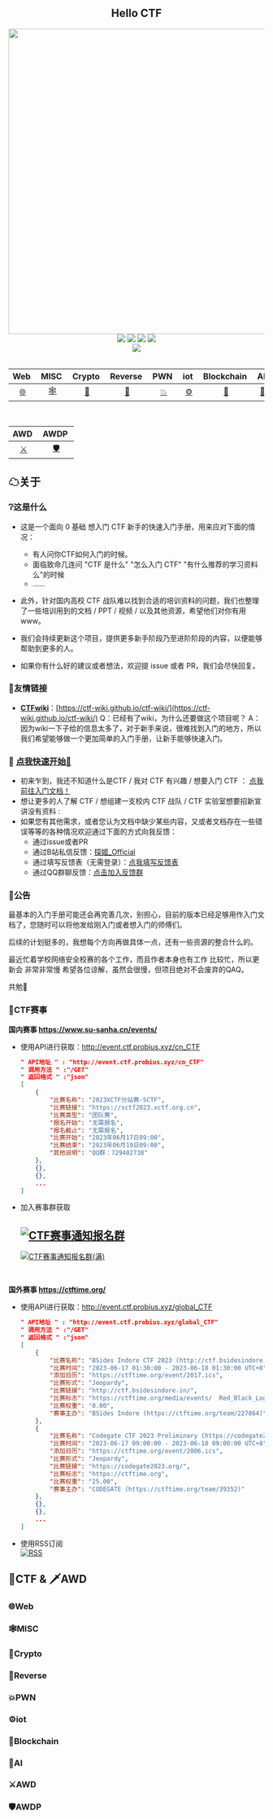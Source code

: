 <div align="center">
     <h2>Hello CTF</h2>
     <div align="center">
    <img src="./images/logo.png" width="600px">
    </div> 
    <a href="http://ctf.tj.cn/"> <img src="https://badgen.net/badge/Mkdocs/%E5%9C%A8%E7%BA%BF%E9%98%85%E8%AF%BB?icon=chrome&color=black"></a>
    <a href="https://github.com/ProbiusOfficial/CTF-QuickStart"> <img src="https://badgen.net/github/stars/ProbiusOfficial/CTF-QuickStart?icon=github&color=black"></a>
    <a href="https://github.com/ProbiusOfficial/CTF-QuickStart"> <img src="https://badgen.net/github/forks/ProbiusOfficial/CTF-QuickStart?icon=github&color=black"></a>
    <a href="https://github.com/ProbiusOfficial/CTF-QuickStart/blob/main/LICENSE"> <img src="https://badgen.net/badge/license/GPLv3/"></a>
    <br>
     <a href="http://qm.qq.com/cgi-bin/qm/qr?_wv=1027&k=wJ35e-T-qSlU7Y3Cs-PAasrAvZfRSc9k&authKey=WNEQbZUpolxgfKjUHHoUIoTBvSnvk2jZtcyWlhaDcUZ6ZYGgvywqi1ah5D7UwUrg&noverify=0&group_code=590430891"> <img src="https://img.shields.io/badge/QQ%20Group-590430891-black"></a>
    <br>
    </div>




<div align="center">
<br>

|Web&nbsp;|MISC&nbsp;|Crypto&nbsp;|Reverse&nbsp;|PWN&nbsp;|iot&nbsp;|Blockchain&nbsp;|AI&nbsp;|
| :--: | :--: | :--: | :--: | :--: | :--: | :--: | :--: |
| [🌐]() | [🕸]() | [🔑]() | [💫]() | [💥]() | [⚙]() | [🔐]() | [🤖]() |

<br>

|AWD&nbsp;|AWDP&nbsp;|
| :--: | :--: |
| [⚔]() | [🛡]() |

</div>


## ☁关于

### ❔这是什么

- 这是一个面向 0 基础 想入门 CTF 新手的快速入门手册，用来应对下面的情况：
  - 有人问你CTF如何入门的时候。
  - 面临致命几连问 "CTF 是什么"  "怎么入门 CTF"  "有什么推荐的学习资料么"的时候
  - ......

- 此外，针对国内高校 CTF 战队难以找到合适的培训资料的问题，我们也整理了一些培训用到的文档 / PPT / 视频 / 以及其他资源，希望他们对你有用 www。
- 我们会持续更新这个项目，提供更多新手阶段乃至进阶阶段的内容，以便能够帮助到更多的人。
- 如果你有什么好的建议或者想法，欢迎提 issue 或者 PR，我们会尽快回复。

### 🔗友情链接
- **[CTFwiki](https://github.com/ctf-wiki/ctf-wiki)**：[https://ctf-wiki.github.io/ctf-wiki/](https://ctf-wiki.github.io/ctf-wiki/)
Q：已经有了wiki，为什么还要做这个项目呢？
A：因为wiki一下子给的信息太多了，对于新手来说，很难找到入门的地方，所以我们希望能够做一个更加简单的入门手册，让新手能够快速入门。
### 🚀 [点我快速开始🎯](QuickStart.md)

- 初来乍到，我还不知道什么是CTF / 我对 CTF 有兴趣 / 想要入门 CTF ： [点我前往入门文档！](QuickStart.md) 
- 想让更多的人了解 CTF / 想组建一支校内 CTF 战队 / CTF 实验室想要招新宣讲没有资料 :
- 如果您有其他需求，或者您认为文档中缺少某些内容，又或者文档存在一些错误等等的各种情况欢迎通过下面的方式向我反馈：
  - 通过issue或者PR
  - 通过B站私信反馈：[探姬_Official](https://space.bilibili.com/27109929)  
  - 通过填写反馈表（无需登录）：[点我填写反馈表](https://f.kdocs.cn/g/CwnhSjjK/)  
  - 通过QQ群聊反馈：[点击加入反馈群](http://qm.qq.com/cgi-bin/qm/qr?_wv=1027&k=wJ35e-T-qSlU7Y3Cs-PAasrAvZfRSc9k&authKey=WNEQbZUpolxgfKjUHHoUIoTBvSnvk2jZtcyWlhaDcUZ6ZYGgvywqi1ah5D7UwUrg&noverify=0&group_code=590430891)    
  


 ### 🔔公告
最基本的入门手册可能还会再完善几次，别担心，目前的版本已经足够用作入门文档了，您随时可以将他发给刚入门或者想入门的师傅们。  

后续的计划挺多的，我想每个方向再做具体一点，还有一些资源的整合什么的。  

最近忙着学校网络安全校赛的各个工作，而且作者本身也有工作 比较忙，所以更新会 非常非常慢 希望各位谅解，虽然会很慢，但项目绝对不会废弃的QAQ。  

共勉💖

### 📅CTF赛事
**国内赛事 https://www.su-sanha.cn/events/**
  - 使用API进行获取：http://event.ctf.probius.xyz/cn_CTF
    ```json
    " API地址 " : "http://event.ctf.probius.xyz/cn_CTF"
    " 调用方法 " :"/GET"
    " 返回格式 " :"json"
    [
        {
            "比赛名称": "2023XCTF分站赛-SCTF",
            "比赛链接": "https://sctf2023.xctf.org.cn",
            "比赛类型": "团队赛",
            "报名开始": "无需报名",
            "报名截止": "无需报名",
            "比赛开始": "2023年06月17日09:00",
            "比赛结束": "2023年06月19日09:00",
            "其他说明": "QQ群：729402738"
        },
        {},
        {},
        ...
    ]
    ```
  - 加入赛事群获取  
  
    [![CTF赛事通知报名群](https://img.shields.io/badge/CTF赛事通知报名群-734535934-black)](http://qm.qq.com/cgi-bin/qm/qr?_wv=1027&k=38s-tPEVrv3hVMNEUXiNkumy5khQuS-j&authKey=6aQuubgO2nQDOK%2Bf6N1tm2Yw7Eo45TLU21IH3ek1KslG3XIcm2LOjS9EOOzyncN2&noverify=0&group_code=734535934)  
    -
    [![CTF赛事通知报名群(满)](https://img.shields.io/badge/CTF赛事通知报名群(满)-829089482-black)](http://qm.qq.com/cgi-bin/qm/qr?_wv=1027&k=cRU05F4Cicj4Ze6jEb9NeDrxgzIfTGpk&authKey=lAbuNnRkKKkt6Rmitby04CiPw2wLrlfS%2BPYNKNBR%2FuIwPeLT8tLox65s07moRdob&noverify=0&group_code=829089482)  

 <br>  

**国外赛事 https://ctftime.org/**
- 使用API进行获取：http://event.ctf.probius.xyz/global_CTF

  ```json
  " API地址 " : "http://event.ctf.probius.xyz/global_CTF"
  " 调用方法 " :"/GET"
  " 返回格式 " :"json"
  [
      {
          "比赛名称": "BSides Indore CTF 2023 (http://ctf.bsidesindore.in/)",
          "比赛时间": "2023-06-17 01:30:00 - 2023-06-18 01:30:00 UTC+8",
          "添加日历": "https://ctftime.org/event/2017.ics",
          "比赛形式": "Jeopardy",
          "比赛链接": "http://ctf.bsidesindore.in/",
          "比赛标志": "https://ctftime.org/media/events/  Red_Black_Logo_Transparent.png",
          "比赛权重": "0.00",
          "赛事主办": "BSides Indore (https://ctftime.org/team/227864)"
      },
      {
          "比赛名称": "Codegate CTF 2023 Preliminary (https://codegate2023. org/)",
          "比赛时间": "2023-06-17 09:00:00 - 2023-06-18 09:00:00 UTC+8",
          "添加日历": "https://ctftime.org/event/2006.ics",
          "比赛形式": "Jeopardy",
          "比赛链接": "https://codegate2023.org/",
          "比赛标志": "https://ctftime.org",
          "比赛权重": "25.00",
          "赛事主办": "CODEGATE (https://ctftime.org/team/39352)"
      },
      {},
      {},
      ...
  ]
  ```

- 使用RSS订阅  
  [![RSS](https://img.shields.io/badge/RSS-black)](https://ctftime.org/event/list/upcoming/rss/) 
  
    

## 🏴CTF & 🗡AWD

### :globe_with_meridians:Web

### 🕸MISC

### :key:Crypto

### :dizzy:Reverse

### 💥PWN

### ⚙iot

### 🔐Blockchain  

### 🤖AI

### ⚔AWD 

### 🛡AWDP
